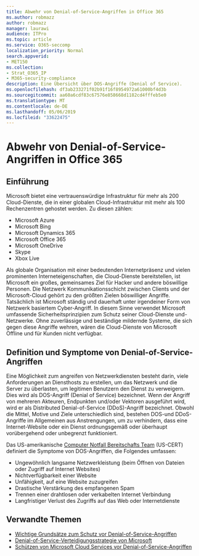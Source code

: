 ```yaml
---
title: Abwehr von Denial-of-Service-Angriffen in Office 365
ms.author: robmazz
author: robmazz
manager: laurawi
audience: ITPro
ms.topic: article
ms.service: O365-seccomp
localization_priority: Normal
search.appverid:
- MET150
ms.collection:
- Strat_O365_IP
- M365-security-compliance
description: Eine Übersicht über DOS-Angriffe (Denial of Service).
ms.openlocfilehash: df3ab233271f02b91f16f8954972a61000bf4d3b
ms.sourcegitcommit: aa60a6cdf83c67576e858668d1182cd4fffeb5e0
ms.translationtype: MT
ms.contentlocale: de-DE
ms.lasthandoff: 05/06/2019
ms.locfileid: "33622475"
---
```

# <a name="defend-against-denial-of-service-attacks-in-office-365"></a>Abwehr von Denial-of-Service-Angriffen in Office 365

## <a name="introduction"></a>Einführung

Microsoft bietet eine vertrauenswürdige Infrastruktur für mehr als 200 Cloud-Dienste, die in einer globalen Cloud-Infrastruktur mit mehr als 100 Rechenzentren gehostet werden. Zu diesen zählen:

- Microsoft Azure
- Microsoft Bing
- Microsoft Dynamics 365
- Microsoft Office 365
- Microsoft OneDrive
- Skype
- Xbox Live

Als globale Organisation mit einer bedeutenden Internetpräsenz und vielen prominenten Interneteigenschaften, die Cloud-Dienste bereitstellen, ist Microsoft ein großes, gemeinsames Ziel für Hacker und andere böswillige Personen. Die Netzwerk Kommunikationsschicht zwischen Clients und der Microsoft-Cloud gehört zu den größten Zielen böswilliger Angriffe. Tatsächlich ist Microsoft ständig und dauerhaft unter irgendeiner Form von Netzwerk basiertem Cyber-Angriff. In diesem Sinne verwendet Microsoft umfassende Sicherheitsprinzipien zum Schutz seiner Cloud-Dienste und-Netzwerke. Ohne zuverlässige und beständige mildernde Systeme, die sich gegen diese Angriffe wehren, wären die Cloud-Dienste von Microsoft Offline und für Kunden nicht verfügbar.

## <a name="definition-and-symptoms-of-denial-of-service-attacks"></a>Definition und Symptome von Denial-of-Service-Angriffen

Eine Möglichkeit zum angreifen von Netzwerkdiensten besteht darin, viele Anforderungen an Diensthosts zu erstellen, um das Netzwerk und die Server zu überlasten, um legitimen Benutzern den Dienst zu verweigern. Dies wird als DOS-Angriff (Denial of Service) bezeichnet. Wenn der Angriff von mehreren Akteuren, Endpunkten und/oder Vektoren ausgeführt wird, wird er als Distributed Denial-of-Service (DDoS)-Angriff bezeichnet. Obwohl die Mittel, Motive und Ziele unterschiedlich sind, bestehen DOS-und DDoS-Angriffe im Allgemeinen aus Anstrengungen, um zu verhindern, dass eine Internet-Website oder ein Dienst ordnungsgemäß oder überhaupt vorübergehend oder unbegrenzt funktioniert.

Das US-amerikanische [Computer Notfall Bereitschafts Team](https://www.us-cert.gov/) (US-CERT) definiert die Symptome von DOS-Angriffen, die Folgendes umfassen:

- Ungewöhnlich langsame Netzwerkleistung (beim Öffnen von Dateien oder Zugriff auf Internet Websites)
- Nichtverfügbarkeit einer Website
- Unfähigkeit, auf eine Website zuzugreifen
- Drastische Verstärkung des empfangenen Spam
- Trennen einer drahtlosen oder verkabelten Internet Verbindung
- Langfristiger Verlust des Zugriffs auf das Web oder Internetdienste

## <a name="related-topics"></a>Verwandte Themen

- [Wichtige Grundsätze zum Schutz vor Denial-of-Service-Angriffen](office-365-core-principles-of-defense-against-dos-attacks.md)
- [Denial-of-Service-Verteidigungsstrategie von Microsoft](office-365-microsoft-dos-defense-strategy.md)
- [Schützen von Microsoft Cloud Services vor Denial-of-Service-Angriffen](office-365-defending-cloud-services-against-dos-attacks.md)
